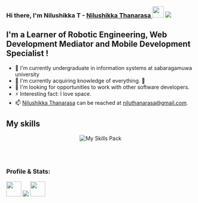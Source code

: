 ### Hi there, I'm Nilushikka  T - [ Nilushikka Thanarasa ](https://www.nilushikka.me) <img src="https://media.giphy.com/media/hvRJCLFzcasrR4ia7z/giphy.gif" width="30"> <img src="https://readme-typing-svg.herokuapp.com?font=Cookie&size=34&duration=8000&color=F7D594&center=true&vCenter=true&height=48&lines=University+Student;Frontend+developer;Artificial+Intelligence+Enthusiast">


## I'm a Learner of Robotic Engineering, Web Development Mediator and Mobile Development Specialist !
- 🔭 I'm currently undergraduate in information systems at sabaragamuwa university
- 🌱 I'm currently acquiring knowledge of everything. 🤣
- 👯 I'm looking for opportunities to work with other software developers. 
- ⚡ Interesting fact: I love space.
- 📫 [Nilushikka Thanarasa]() can be reached at niluthanarasa@gmail.com.


## My skills

<p align="center">
  <img align="center" alt="My Skills Pack" src="https://user-images.githubusercontent.com/59352357/123561040-c940e500-d7c3-11eb-9833-f970bae6535b.png" />
</p>

<br />
<br />

### Profile & Stats:
<img width="40px" padding-bottom=15px src="https://user-images.githubusercontent.com/59352357/123560294-f8088c80-d7be-11eb-9d14-69ab9fefe501.png" /> <img src="https://profile-counter.glitch.me/Lushikka/count.svg" /> <img width="40px" padding-bottom=15px src="https://user-images.githubusercontent.com/59352357/123560461-e4115a80-d7bf-11eb-9b67-a65f2d0d1f06.png" />


